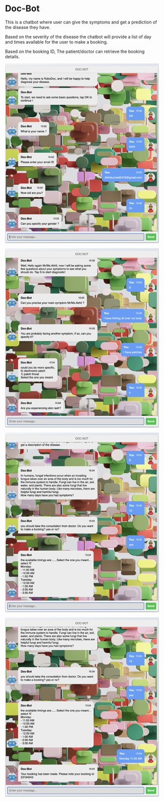 # Doc-Bot
This is a chatbot where user can give the symptoms and get a prediction of the disease they have.

Based on the severity of the disease the chatbot will provide a list of day and times available for the user to make a booking.

Based on the booking ID, The patient/doctor can retrieve the booking details.

![Figure 1](screens/1.png)

![Figure 2](screens/2.png)

![Figure 3](screens/3.png)

![Figure 4](screens/4.png)


